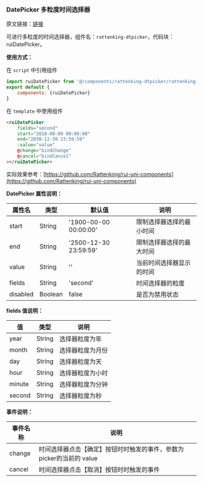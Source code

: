 ### DatePicker 多粒度时间选择器
原文链接：[链接](http://ext.dcloud.net.cn/plugin?id=220)


可进行多粒度的时间选择器，组件名：``rattenking-dtpicker``，代码块： ruiDatePicker。

**使用方式：**

在 ``script`` 中引用组件 

```javascript
import ruiDatePicker from '@/components/rattenking-dtpicker/rattenking-dtpicker.vue';
export default {
    components: {ruiDatePicker}
}
```

在 ``template`` 中使用组件

```html
<ruiDatePicker
	fields="second"
	start="2010-00-00 00:00:00"
	end="2030-12-30 23:59:59"
	:value="value"
	@change="bindChange"
	@cancel="bindCancel"
></ruiDatePicker>
```

实际效果参考：[https://github.com/Rattenking/rui-uni-components](https://github.com/Rattenking/rui-uni-components)

**DatePicker 属性说明：**

|属性名		|类型	|默认值	                    |说明					|
|---		|----	|---	                    |---					|
|start		|String	|'1900-00-00 00:00:00'		|限制选择器选择的最小时间	|
|end		|String	|'2500-12-30 23:59:59'		|限制选择器选择的最大时间	|
|value		|String	|''	                        |当前时间选择器显示的时间	|
|fields		|String	|'second'		            |时间选择器的粒度			|
|disabled	|Boolean|false						|是否为禁用状态			|


**fields 值说明：**

|值 		|类型	|说明					|
|---		|----	|---					|
|year		|String	|选择器粒度为年			|
|month		|String	|选择器粒度为月份			|
|day		|String	|选择器粒度为天			|
|hour		|String	|选择器粒度为小时			|
|minute	    |String |选择器粒度为分钟			|
|second	    |String |选择器粒度为秒			|

**事件说明：**

|事件名称	|说明		|
|---|---|
|change	|时间选择器点击【确定】按钮时时触发的事件，参数为picker的当前的 value|
|cancel	|时间选择器点击【取消】按钮时时触发的事件|